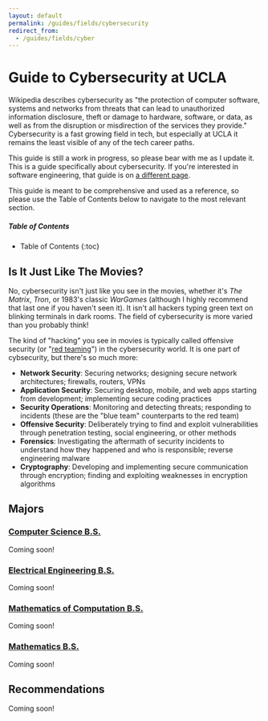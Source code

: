 ```yaml
---
layout: default
permalink: /guides/fields/cybersecurity
redirect_from:
  - /guides/fields/cyber
---
```


# Guide to Cybersecurity at UCLA

Wikipedia describes cybersecurity as "the protection of computer software, systems and networks from threats that can lead to unauthorized information disclosure, theft or damage to hardware, software, or data, as well as from the disruption or misdirection of the services they provide." Cybersecurity is a fast growing field in tech, but especially at UCLA it remains the least visible of any of the tech career paths.

This guide is still a work in progress, so please bear with me as I update it. This is a guide specifically about cybersecurity. If you're interested in software engineering, that guide is on [a different page](/guides/fields/software).

This guide is meant to be comprehensive and used as a reference, so please use the Table of Contents below to navigate to the most relevant section.

##### Table of Contents

* Table of Contents
{:toc}

## Is It Just Like The Movies?

No, cybersecurity isn't just like you see in the movies, whether it's *The Matrix*, *Tron*, or 1983's classic *WarGames* (although I highly recommend that last one if you haven't seen it). It isn't all hackers typing green text on blinking terminals in dark rooms. The field of cybersecurity is more varied than you probably think!

The kind of "hacking" you see in movies is typically called offensive security (or "[red teaming](https://en.wikipedia.org/wiki/Red_team)") in the cybersecurity world. It is one part of cybsecurity, but there's so much more:
* **Network Security**: Securing networks; designing secure network architectures; firewalls, routers, VPNs
* **Application Security**: Securing desktop, mobile, and web apps starting from development; implementing secure coding practices
* **Security Operations**: Monitoring and detecting threats; responding to incidents (these are the "blue team" counterparts to the red team)
* **Offensive Security**: Deliberately trying to find and exploit vulnerabilities through penetration testing, social engineering, or other methods
* **Forensics**: Investigating the aftermath of security incidents to understand how they happened and who is responsible; reverse engineering malware
* **Cryptography**: Developing and implementing secure communication through encryption; finding and exploiting weaknesses in encryption algorithms

## Majors

### [Computer Science B.S.](https://catalog.registrar.ucla.edu/major/2022/ComputerScienceBS)

Coming soon!

### [Electrical Engineering B.S.](https://catalog.registrar.ucla.edu/major/2022/ElectricalEngineeringBS)

Coming soon!

### [Mathematics of Computation B.S.](https://catalog.registrar.ucla.edu/major/2022/MathematicsofComputationBS)

Coming soon!

### [Mathematics B.S.](https://catalog.registrar.ucla.edu/major/2024/MathematicsBS)

Coming soon!

## Recommendations

Coming soon!